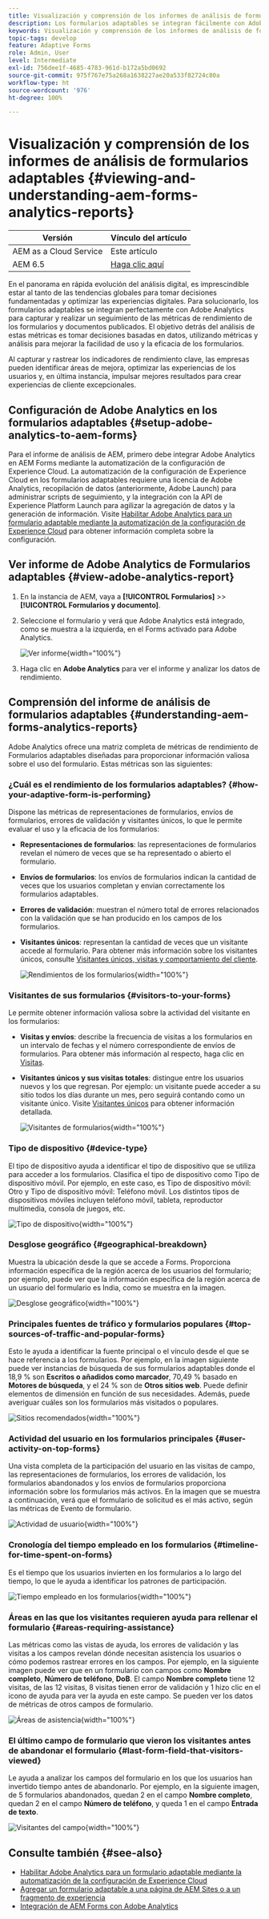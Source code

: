 ```yaml
---
title: Visualización y comprensión de los informes de análisis de formularios adaptables
description: Los formularios adaptables se integran fácilmente con Adobe Analytics para capturar y realizar un seguimiento de las métricas de rendimiento de los formularios y documentos publicados.
keywords: Visualización y comprensión de los informes de análisis de formularios adaptables, el informe de análisis de Adobe, el informe de análisis de formularios
topic-tags: develop
feature: Adaptive Forms
role: Admin, User
level: Intermediate
exl-id: 756dee1f-4685-4783-961d-b172a5bd0692
source-git-commit: 975f767e75a268a1638227ae20a533f82724c80a
workflow-type: ht
source-wordcount: '976'
ht-degree: 100%

---
```


# Visualización y comprensión de los informes de análisis de formularios adaptables {#viewing-and-understanding-aem-forms-analytics-reports}

| Versión | Vínculo del artículo |
| -------- | ---------------------------- |
| AEM as a Cloud Service | Este artículo |
| AEM 6.5 | [Haga clic aquí](https://experienceleague.adobe.com/docs/experience-manager-65/forms/integrate-aem-forms-with-experience-cloud-solutions/view-understand-aem-forms-analytics-reports.html?lang=es) |

En el panorama en rápida evolución del análisis digital, es imprescindible estar al tanto de las tendencias globales para tomar decisiones fundamentadas y optimizar las experiencias digitales. Para solucionarlo, los formularios adaptables se integran perfectamente con Adobe Analytics para capturar y realizar un seguimiento de las métricas de rendimiento de los formularios y documentos publicados. El objetivo detrás del análisis de estas métricas es tomar decisiones basadas en datos, utilizando métricas y análisis para mejorar la facilidad de uso y la eficacia de los formularios.

Al capturar y rastrear los indicadores de rendimiento clave, las empresas pueden identificar áreas de mejora, optimizar las experiencias de los usuarios y, en última instancia, impulsar mejores resultados para crear experiencias de cliente excepcionales.

## Configuración de Adobe Analytics en los formularios adaptables {#setup-adobe-analytics-to-aem-forms}

Para el informe de análisis de AEM, primero debe integrar Adobe Analytics en AEM Forms mediante la automatización de la configuración de Experience Cloud. La automatización de la configuración de Experience Cloud en los formularios adaptables requiere una licencia de Adobe Analytics, recopilación de datos (anteriormente, Adobe Launch) para administrar scripts de seguimiento, y la integración con la API de Experience Platform Launch para agilizar la agregación de datos y la generación de información. Visite [Habilitar Adobe Analytics para un formulario adaptable mediante la automatización de la configuración de Experience Cloud](/help/forms/enable-adobe-analytics-adaptive-form-using-experience-cloud-setup-automation.md) para obtener información completa sobre la configuración.

## Ver informe de Adobe Analytics de Formularios adaptables {#view-adobe-analytics-report}

1. En la instancia de AEM, vaya a **[!UICONTROL Formularios]** >> **[!UICONTROL Formularios y documento]**.
1. Seleccione el formulario y verá que Adobe Analytics está integrado, como se muestra a la izquierda, en el Forms activado para Adobe Analytics.

   ![Ver informe](assets/activ-aa.png){width="100%"}

1. Haga clic en **Adobe Analytics** para ver el informe y analizar los datos de rendimiento.

## Comprensión del informe de análisis de formularios adaptables {#understanding-aem-forms-analytics-reports}

Adobe Analytics ofrece una matriz completa de métricas de rendimiento de Formularios adaptables diseñadas para proporcionar información valiosa sobre el uso del formulario. Estas métricas son las siguientes:

### **¿Cuál es el rendimiento de los formularios adaptables?** {#how-your-adaptive-form-is-performing}

Dispone las métricas de representaciones de formularios, envíos de formularios, errores de validación y visitantes únicos, lo que le permite evaluar el uso y la eficacia de los formularios:

* **Representaciones de formularios**: las representaciones de formularios revelan el número de veces que se ha representado o abierto el formulario.

* **Envíos de formularios**: los envíos de formularios indican la cantidad de veces que los usuarios completan y envían correctamente los formularios adaptables.

* **Errores de validación**: muestran el número total de errores relacionados con la validación que se han producido en los campos de los formularios.

* **Visitantes únicos**: representan la cantidad de veces que un visitante accede al formulario. Para obtener más información sobre los visitantes únicos, consulte [Visitantes únicos, visitas y comportamiento del cliente](https://experienceleague.adobe.com/docs/analytics/components/metrics/visits.html?lang=es).

  ![Rendimientos de los formularios](assets/forms-performance.png){width="100%"}

### **Visitantes de sus formularios** {#visitors-to-your-forms}

Le permite obtener información valiosa sobre la actividad del visitante en los formularios:

* **Visitas y envíos**: describe la frecuencia de visitas a los formularios en un intervalo de fechas y el número correspondiente de envíos de formularios. Para obtener más información al respecto, haga clic en [Visitas](https://experienceleague.adobe.com/docs/analytics/components/metrics/visits.html?lang=es).
* **Visitantes únicos y sus visitas totales**: distingue entre los usuarios nuevos y los que regresan. Por ejemplo: un visitante puede acceder a su sitio todos los días durante un mes, pero seguirá contando como un visitante único. Visite [Visitantes únicos](https://experienceleague.adobe.com/docs/analytics/components/metrics/unique-visitors.html?lang=es) para obtener información detallada.

  ![Visitantes de formularios](assets/forms-visitors.png){width="100%"}

### **Tipo de dispositivo** {#device-type}

El tipo de dispositivo ayuda a identificar el tipo de dispositivo que se utiliza para acceder a los formularios. Clasifica el tipo de dispositivo como Tipo de dispositivo móvil. Por ejemplo, en este caso, es Tipo de dispositivo móvil: Otro y Tipo de dispositivo móvil: Teléfono móvil. Los distintos tipos de dispositivos móviles incluyen teléfono móvil, tableta, reproductor multimedia, consola de juegos, etc.

![Tipo de dispositivo](assets/device-type.png){width="100%"}

### **Desglose geográfico** {#geographical-breakdown}

Muestra la ubicación desde la que se accede a Forms. Proporciona información específica de la región acerca de los usuarios del formulario; por ejemplo, puede ver que la información específica de la región acerca de un usuario del formulario es India, como se muestra en la imagen.

![Desglose geográfico](assets/geographical-breakdown.png){width="100%"}

### **Principales fuentes de tráfico y formularios populares** {#top-sources-of-traffic-and-popular-forms}

Esto le ayuda a identificar la fuente principal o el vínculo desde el que se hace referencia a los formularios. Por ejemplo, en la imagen siguiente puede ver instancias de búsqueda de sus formularios adaptables donde el 18,9 % son **Escritos o añadidos como marcador**, 70,49 % basado en **Motores de búsqueda**, y el 24 % son de **Otros sitios web**. Puede definir elementos de dimensión en función de sus necesidades. Además, puede averiguar cuáles son los formularios más visitados o populares.

![Sitios recomendados](assets/referred-sites.png){width="100%"}

### **Actividad del usuario en los formularios principales** {#user-activity-on-top-forms}

Una vista completa de la participación del usuario en las visitas de campo, las representaciones de formularios, los errores de validación, los formularios abandonados y los envíos de formularios proporciona información sobre los formularios más activos. En la imagen que se muestra a continuación, verá que el formulario de solicitud es el más activo, según las métricas de Evento de formulario.

![Actividad de usuario](assets/user-activity.png){width="100%"}

### **Cronología del tiempo empleado en los formularios** {#timeline-for-time-spent-on-forms}

Es el tiempo que los usuarios invierten en los formularios a lo largo del tiempo, lo que le ayuda a identificar los patrones de participación.

![Tiempo empleado en los formularios](assets/time-spent-on-forms.png){width="100%"}

### **Áreas en las que los visitantes requieren ayuda para rellenar el formulario** {#areas-requiring-assistance}

Las métricas como las vistas de ayuda, los errores de validación y las visitas a los campos revelan dónde necesitan asistencia los usuarios o cómo podemos rastrear errores en los campos. Por ejemplo, en la siguiente imagen puede ver que en un formulario con campos como **Nombre completo**, **Número de teléfono**, **DoB**. El campo **Nombre completo** tiene 12 visitas, de las 12 visitas, 8 visitas tienen error de validación y 1 hizo clic en el icono de ayuda para ver la ayuda en este campo. Se pueden ver los datos de métricas de otros campos de formulario.

![Áreas de asistencia](assets/assisting-areas.png){width="100%"}

### **El último campo de formulario que vieron los visitantes antes de abandonar el formulario** {#last-form-field-that-visitors-viewed}

Le ayuda a analizar los campos del formulario en los que los usuarios han invertido tiempo antes de abandonarlo. Por ejemplo, en la siguiente imagen, de 5 formularios abandonados, quedan 2 en el campo **Nombre completo**, quedan 2 en el campo **Número de teléfono**, y queda 1 en el campo **Entrada de texto**.

![Visitantes del campo](assets/field-visitors.png){width="100%"}

## Consulte también {#see-also}

* [Habilitar Adobe Analytics para un formulario adaptable mediante la automatización de la configuración de Experience Cloud](/help/forms/enable-adobe-analytics-adaptive-form-using-experience-cloud-setup-automation.md)
* [Agregar un formulario adaptable a una página de AEM Sites o a un fragmento de experiencia](/help/forms/create-or-add-an-adaptive-form-to-aem-sites-page.md)
* [Integración de AEM Forms con Adobe Analytics](/help/forms/integrate-aem-forms-with-adobe-analytics.md)

